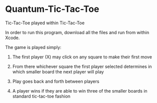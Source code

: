 # Quantum-Tic-Tac-Toe
Tic-Tac-Toe played within Tic-Tac-Toe

In order to run this program, download all the files and run from within Xcode.

The game is played simply:

1) The first player (X) may click on any square to make their first move

2) From there whichever square the first player selected determines in which smaller board the next player will play

3) Play goes back and forth between players

4) A player wins if they are able to win three of the smaller boards in standard tic-tac-toe fashion
